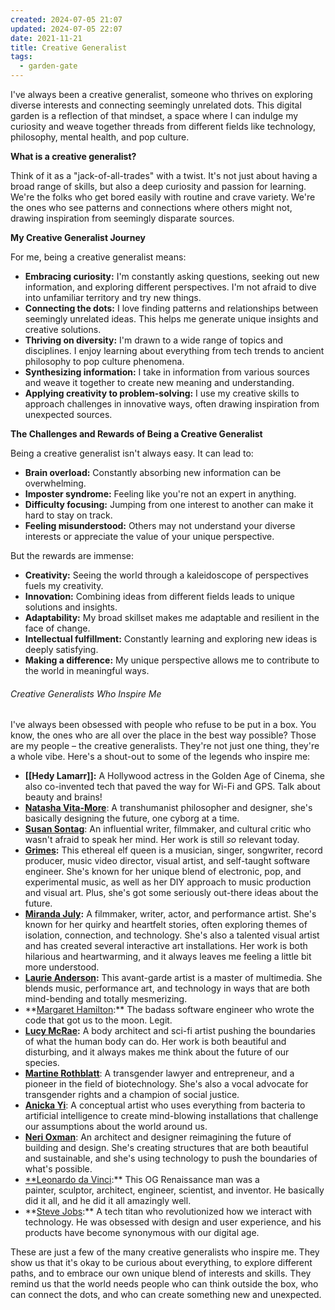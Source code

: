 ```yaml
---
created: 2024-07-05 21:07
updated: 2024-07-05 22:07
date: 2021-11-21
title: Creative Generalist
tags:
  - garden-gate
---
```


I've always been a creative generalist, someone who thrives on exploring diverse interests and connecting seemingly unrelated dots. This digital garden is a reflection of that mindset, a space where I can indulge my curiosity and weave together threads from different fields like technology, philosophy, mental health, and pop culture.

**What is a creative generalist?**

Think of it as a "jack-of-all-trades" with a twist. It's not just about having a broad range of skills, but also a deep curiosity and passion for learning. We're the folks who get bored easily with routine and crave variety. We're the ones who see patterns and connections where others might not, drawing inspiration from seemingly disparate sources.

**My Creative Generalist Journey**

For me, being a creative generalist means:

- **Embracing curiosity:** I'm constantly asking questions, seeking out new information, and exploring different perspectives. I'm not afraid to dive into unfamiliar territory and try new things.
- **Connecting the dots:** I love finding patterns and relationships between seemingly unrelated ideas. This helps me generate unique insights and creative solutions.
- **Thriving on diversity:** I'm drawn to a wide range of topics and disciplines. I enjoy learning about everything from tech trends to ancient philosophy to pop culture phenomena.
- **Synthesizing information:** I take in information from various sources and weave it together to create new meaning and understanding.
- **Applying creativity to problem-solving:** I use my creative skills to approach challenges in innovative ways, often drawing inspiration from unexpected sources.

**The Challenges and Rewards of Being a Creative Generalist**

Being a creative generalist isn't always easy. It can lead to:

- **Brain overload:** Constantly absorbing new information can be overwhelming.
- **Imposter syndrome:** Feeling like you're not an expert in anything.
- **Difficulty focusing:** Jumping from one interest to another can make it hard to stay on track.
- **Feeling misunderstood:** Others may not understand your diverse interests or appreciate the value of your unique perspective.

But the rewards are immense:

- **Creativity:** Seeing the world through a kaleidoscope of perspectives fuels my creativity.
- **Innovation:** Combining ideas from different fields leads to unique solutions and insights.
- **Adaptability:** My broad skillset makes me adaptable and resilient in the face of change.
- **Intellectual fulfillment:** Constantly learning and exploring new ideas is deeply satisfying.
- **Making a difference:** My unique perspective allows me to contribute to the world in meaningful ways.

###### Creative Generalists Who Inspire Me

I've always been obsessed with people who refuse to be put in a box. You know, the ones who are all over the place in the best way possible? Those are my people – the creative generalists. They're not just one thing, they're a whole vibe. Here's a shout-out to some of the legends who inspire me:

- **[[Hedy Lamarr]]:** A Hollywood actress in the Golden Age of Cinema, she also co-invented tech that paved the way for Wi-Fi and GPS. Talk about beauty and brains!
- **[Natasha Vita-More](https://www.natashavita-more.com/about/)**: A transhumanist philosopher and designer, she's basically designing the future, one cyborg at a time.
- **[Susan Sontag](http://www.susansontag.com/)**: An influential writer, filmmaker, and cultural critic who wasn't afraid to speak her mind. Her work is still _so_ relevant today.
- **[Grimes](https://docs.google.com/document/d/1kLjz_Cy-9Tn1QDe3XAmlWan2qalIYZEpz7HjB82E5oQ/edit):** This ethereal elf queen is a musician, singer, songwriter, record producer, music video director, visual artist, and self-taught software engineer. She's known for her unique blend of electronic, pop, and experimental music, as well as her DIY approach to music production and visual art. Plus, she's got some seriously out-there ideas about the future.
- **[Miranda July](https://mirandajuly.com/learning-love-launched-web-based-art-project-created-harrell-fletcher-portland-oregon/):** A filmmaker, writer, actor, and performance artist. She's known for her quirky and heartfelt stories, often exploring themes of isolation, connection, and technology. She's also a talented visual artist and has created several interactive art installations. Her work is both hilarious and heartwarming, and it always leaves me feeling a little bit more understood.
- **[Laurie Anderson](https://laurieanderson.com/):** This avant-garde artist is a master of multimedia. She blends music, performance art, and technology in ways that are both mind-bending and totally mesmerizing.
- **[Margaret Hamilton](https://en.wikipedia.org/wiki/Margaret_Hamilton_(software_engineer)):** The badass software engineer who wrote the code that got us to the moon. Legit.
- **[Lucy McRae](https://www.lucymcrae.net/):** A body architect and sci-fi artist pushing the boundaries of what the human body can do. Her work is both beautiful and disturbing, and it always makes me think about the future of our species.
- **[Martine Rothblatt](https://en.wikipedia.org/wiki/Martine_Rothblatt)**: A transgender lawyer and entrepreneur, and a pioneer in the field of biotechnology. She's also a vocal advocate for transgender rights and a champion of social justice.
- **[Anicka Yi](https://www.anickayistudio.biz/)**: A conceptual artist who uses everything from bacteria to artificial intelligence to create mind-blowing installations that challenge our assumptions about the world around us.
- **[Neri Oxman](https://oxman.com/)**: An architect and designer reimagining the future of building and design. She's creating structures that are both beautiful and sustainable, and she's using technology to push the boundaries of what's possible.
- [**Leonardo da Vinci](**[https://en.wikipedia.org/wiki/Leonardo_da_Vinci](https://en.wikipedia.org/wiki/Leonardo_da_Vinci)**):** This OG Renaissance man was a painter, sculptor, architect, engineer, scientist, and inventor. He basically did it all, and he did it all amazingly well.
- **[Steve Jobs](**[https://en.wikipedia.org/wiki/Steve_Jobs](https://en.wikipedia.org/wiki/Steve_Jobs)**):** A tech titan who revolutionized how we interact with technology. He was obsessed with design and user experience, and his products have become synonymous with our digital age.

These are just a few of the many creative generalists who inspire me. They show us that it's okay to be curious about everything, to explore different paths, and to embrace our own unique blend of interests and skills. They remind us that the world needs people who can think outside the box, who can connect the dots, and who can create something new and unexpected.